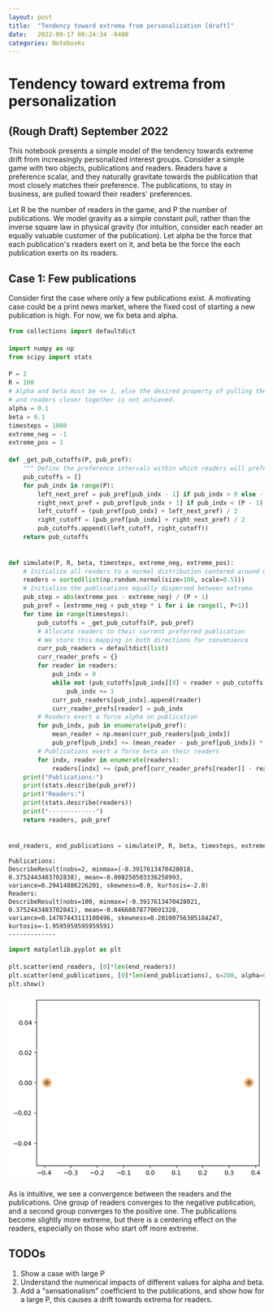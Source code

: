 ```yaml
---
layout: post
title:  "Tendency toward extrema from personalization [draft]"
date:   2022-09-17 00:24:34 -0400
categories: Notebooks
---
```

# Tendency toward extrema from personalization

## (Rough Draft) September 2022

This notebook presents a simple model of the tendency towards extreme drift from increasingly personalized interest groups. Consider a simple game with two objects, publications and readers. Readers have a preference scalar, and they naturally gravitate towards the publication that most closely matches their preference. The publications, to stay in business, are pulled toward their readers' preferences.

Let R be the number of readers in the game, and P the number of publications. We model gravity as a simple constant pull, rather than the inverse square law in physical gravity (for intuition, consider each reader an equally valuable customer of the publication). Let alpha be the force that each publication's readers exert on it, and beta be the force the each publication exerts on its readers.

## Case 1: Few publications

Consider first the case where only a few publications exist. A motivating case could be a print news market, where the fixed cost of starting a new publication is high. For now, we fix beta and alpha.


```python
from collections import defaultdict

import numpy as np
from scipy import stats

P = 2
R = 100
# Alpha and beta must be <= 1, else the desired property of pulling the publication
# and readers closer together is not achieved.
alpha = 0.1
beta = 0.1
timesteps = 1000
extreme_neg = -1
extreme_pos = 1

def _get_pub_cutoffs(P, pub_pref):
    """ Define the preference intervals within which readers will prefer each publication. """
    pub_cutoffs = []
    for pub_indx in range(P):
        left_next_pref = pub_pref[pub_indx - 1] if pub_indx > 0 else -float("inf")
        right_next_pref = pub_pref[pub_indx + 1] if pub_indx < (P - 1) else float("inf")
        left_cutoff = (pub_pref[pub_indx] + left_next_pref) / 2
        right_cutoff = (pub_pref[pub_indx] + right_next_pref) / 2
        pub_cutoffs.append((left_cutoff, right_cutoff))
    return pub_cutoffs
    
    
def simulate(P, R, beta, timesteps, extreme_neg, extreme_pos):
    # Initialize all readers to a normal distribution centered around 0
    readers = sorted(list(np.random.normal(size=100, scale=0.5)))
    # Initialize the publications equally dispersed between extrema.
    pub_step = abs(extreme_pos - extreme_neg) / (P + 1)
    pub_pref = [extreme_neg + pub_step * i for i in range(1, P+1)]
    for time in range(timesteps):
        pub_cutoffs = _get_pub_cutoffs(P, pub_pref)
        # Allocate readers to their current preferred publication
        # We store this mapping in both directions for convenience
        curr_pub_readers = defaultdict(list)
        curr_reader_prefs = {}
        for reader in readers:
            pub_indx = 0
            while not (pub_cutoffs[pub_indx][0] < reader < pub_cutoffs[pub_indx][1]):
                pub_indx += 1
            curr_pub_readers[pub_indx].append(reader)
            curr_reader_prefs[reader] = pub_indx
        # Readers exert a force alpha on publication
        for pub_indx, pub in enumerate(pub_pref):
            mean_reader = np.mean(curr_pub_readers[pub_indx])
            pub_pref[pub_indx] += (mean_reader - pub_pref[pub_indx]) * alpha
        # Publications exert a force beta on their readers
        for indx, reader in enumerate(readers):
            readers[indx] += (pub_pref[curr_reader_prefs[reader]] - reader) * beta
    print("Publications:")
    print(stats.describe(pub_pref))
    print("Readers:")
    print(stats.describe(readers))
    print("-------------")
    return readers, pub_pref
            

end_readers, end_publications = simulate(P, R, beta, timesteps, extreme_neg, extreme_pos)
```

    Publications:
    DescribeResult(nobs=2, minmax=(-0.3917613470428018, 0.3752443403702838), mean=-0.008258503336258993, variance=0.29414886226201, skewness=0.0, kurtosis=-2.0)
    Readers:
    DescribeResult(nobs=100, minmax=(-0.3917613470428021, 0.3752443403702841), mean=-0.04660878770691328, variance=0.14707443113100496, skewness=0.20100756305184247, kurtosis=-1.9595959595959591)
    -------------



```python
import matplotlib.pyplot as plt

plt.scatter(end_readers, [0]*len(end_readers))
plt.scatter(end_publications, [0]*len(end_publications), s=200, alpha=0.5)
plt.show()

```


![plot_P_2_stable](/assets/images/output_3_0.png)
    


As is intuitive, we see a convergence between the readers and the publications. One group of readers converges to the negative publication, and a second group converges to the positive one. The publications become slightly more extreme, but there is a centering effect on the readers, especially on those who start off more extreme.

## TODOs

1. Show a case with large P
2. Understand the numerical impacts of different values for alpha and beta.
3. Add a "sensationalism" coefficient to the publications, and show how for a large P, this causes a drift towards extrema for readers.
